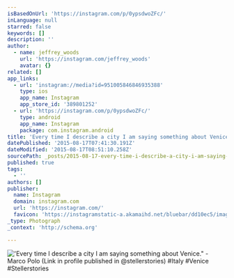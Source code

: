 ```yaml
---
isBasedOnUrl: 'https://instagram.com/p/0ypsdwoZFc/'
inLanguage: null
starred: false
keywords: []
description: ''
author:
  - name: jeffrey_woods
    url: 'https://instagram.com/jeffrey_woods'
    avatar: {}
related: []
app_links:
  - url: 'instagram://media?id=951005846846935388'
    type: ios
    app_name: Instagram
    app_store_id: '389801252'
  - url: 'https://instagram.com/p/0ypsdwoZFc/'
    type: android
    app_name: Instagram
    package: com.instagram.android
title: 'Every time I describe a city I am saying something about Venice - Marco Polo #Italy #Venice #Stellerstories'
datePublished: '2015-08-17T07:41:30.191Z'
dateModified: '2015-08-17T08:51:10.258Z'
sourcePath: _posts/2015-08-17-every-time-i-describe-a-city-i-am-saying-something-about-ve.md
published: true
tags:
  - ''
authors: []
publisher:
  name: Instagram
  domain: instagram.com
  url: 'https://instagram.com/'
  favicon: 'https://instagramstatic-a.akamaihd.net/bluebar/dd10ec5/images/ico/favicon.ico'
_type: Photograph
_context: 'http://schema.org'

---
```

!['Every time I describe a city I am saying something about Venice&period;" - Marco Polo &lpar;Link in profile published in &commat;stellerstories&rpar; &num;Italy &num;Venice &num;Stellerstories](https://igcdn-photos-e-a.akamaihd.net/hphotos-ak-xpf1/t51.2885-15/11049332_867076263331212_1086190513_n.jpg)